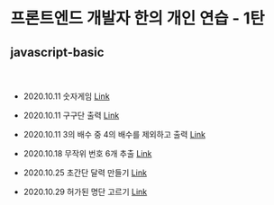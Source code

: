 # 프론트엔드 개발자 한의 개인 연습 - 1탄


## javascript-basic
#### <br/>


- 2020.10.11 숫자게임 [Link](https://fronthan.github.io/js-basic/numberGame/numberGame.html)

- 2020.10.11 구구단 출력 [Link](https://fronthan.github.io/js-basic/multiplicationTable/multiplication_table.html)

- 2020.10.11 3의 배수 중 4의 배수를 제외하고 출력 [Link](https://fronthan.github.io/js-basic/multiples/threeTimes.html)

- 2020.10.18 무작위 번호 6개 추출 [Link](https://fronthan.github.io/js-basic/lotteryTicket/lottery_ticket.html)

- 2020.10.25 초간단 달력 만들기 [Link](https://fronthan.github.io/js-basic/simpleCalendar/simple_calendar.html)

- 2020.10.29 허가된 명단 고르기 [Link](https://fronthan.github.io/js-basic/guestList/guestList.html)
